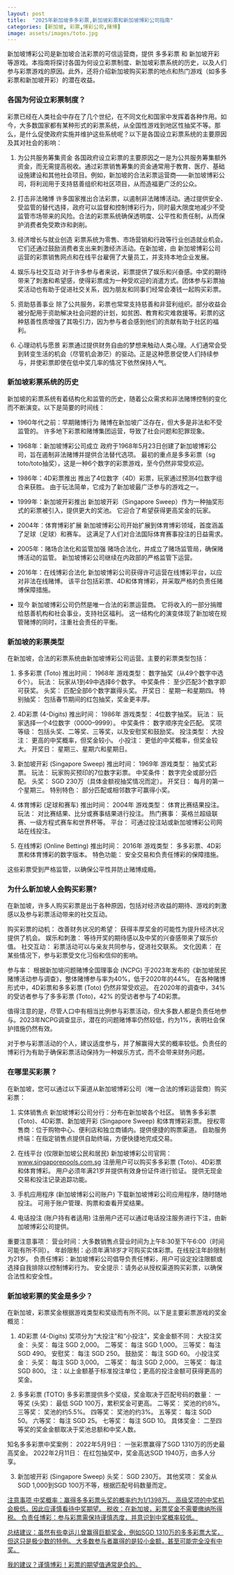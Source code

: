```yaml
---
layout: post
title:  "2025年新加坡多多彩票,新加坡彩票和新加坡博彩公司指南"
categories: [新加坡, 彩票,博彩公司,赌博]
image: assets/images/toto.jpg
---
```


新加坡博彩公司是新加坡合法彩票的可信运营商，提供 多多彩票 和 新加坡开彩 等游戏。本指南将探讨各国为何设立彩票制度、新加坡彩票系统的历史，以及人们参与彩票游戏的原因。此外，还将介绍新加坡购买彩票的地点和热门游戏（如多多彩票和新加坡开彩）的潜在收益。

### 各国为何设立彩票制度？

彩票已经在人类社会中存在了几个世纪，在不同文化和国家中发挥着各种作用。如今，大多数国家都有某种形式的彩票系统，从全国性游戏到地区性抽奖不等。那么，是什么促使政府实施并维护这些系统呢？以下是各国设立彩票系统的主要原因及其对社会的影响：

1. 为公共服务筹集资金
各国政府设立彩票的主要原因之一是为公共服务筹集额外资金，而无需提高税收。通过彩票销售筹集的资金通常用于教育、医疗、基础设施建设和其他社会项目。例如，新加坡的合法彩票运营商——新加坡博彩公司，将利润用于支持慈善组织和社区项目，从而造福更广泛的公众。

2. 打击非法赌博
许多国家推出合法彩票，以遏制非法赌博活动。通过提供安全、受监管的替代选择，政府可以监督和控制博彩行为，同时最大限度地减少不受监管市场带来的风险。合法的彩票系统确保透明度、公平性和责任制，从而保护消费者免受欺诈和剥削。

3. 经济增长与就业创造
彩票系统为零售、市场营销和行政等行业创造就业机会。它们还通过鼓励消费者支出来刺激经济活动。在新加坡，由 新加坡博彩公司 运营的彩票销售网点和在线平台雇佣了大量员工，并支持本地企业发展。

4. 娱乐与社交互动
对于许多参与者来说，彩票提供了娱乐和兴奋感。中奖的期待带来了刺激和希望感，使得彩票成为一种受欢迎的消遣方式。团体参与彩票抽奖活动也有助于促进社交关系，因为朋友和同事们经常会凑钱一起购买彩票。

5. 资助慈善事业
除了公共服务，彩票也常常支持慈善和非营利组织。部分收益会被分配用于资助解决社会问题的计划，如贫困、教育和灾难救援等。彩票的这种慈善性质增强了其吸引力，因为参与者会感到他们的贡献有助于社区的福利。

6. 心理动机与愿景
彩票通过提供财务自由的梦想来触动人类心理。人们通常会受到转变生活的机会（尽管机会渺茫）的驱动。正是这种愿景促使人们持续参与，并使彩票即使在低中奖几率的情况下依然保持人气。

### 新加坡彩票系统的历史

新加坡的彩票系统有着结构化和监管的历史，随着公众需求和非法赌博控制的变化而不断演变。以下是简要的时间线：

+ 1960年代之前：早期赌博行为
赌博在新加坡广泛存在，但大多是非法和不受监管的。
许多地下彩票和赌博集团运营，导致了社会问题和犯罪现象。

+ 1968年：新加坡博彩公司成立
政府于1968年5月23日创建了新加坡博彩公司，旨在遏制非法赌博并提供合法替代选项。
最初的重点是多多彩票（sg toto/toto抽奖），这是一种6个数字的彩票游戏，至今仍然非常受欢迎。

+ 1986年：4D彩票推出
推出了4位数字（4D）彩票，玩家通过预测4位数字组合来获胜。
由于玩法简单，它成为了新加坡最广泛参与的游戏之一。

+ 1999年：新加坡开彩推出
新加坡开彩（Singapore Sweep）作为一种抽奖形式的彩票被引入，提供更大的奖池。
它迎合了希望获得更高奖金的玩家。

+ 2004年：体育博彩扩展
新加坡博彩公司开始扩展到体育博彩领域，首度涵盖了足球（足球）和赛车。
这满足了人们对合法国际体育赛事投注的日益需求。

+ 2005年：赌场合法化和监管加强
赌场合法化，并成立了赌场监管局，确保赌博活动的监管。
新加坡博彩公司继续在内政部的严格监管下运营。

+ 2016年：在线博彩合法化
新加坡博彩公司获得许可运营在线博彩平台，以应对非法在线赌博。
该平台包括彩票、4D和体育博彩，并采取严格的负责任赌博保障措施。

+ 现今
新加坡博彩公司仍然是唯一合法的彩票运营商。
它将收入的一部分捐赠给慈善机构和社会事业，支持社区福利。
这一结构化的演变体现了新加坡在规管赌博的同时，注重社会责任的平衡。

### 新加坡的彩票类型

在新加坡，合法的彩票系统由新加坡博彩公司运营。主要的彩票类型包括：

1. 多多彩票 (Toto)
推出时间： 1968年
游戏类型： 数字抽奖（从49个数字中选6个）。
玩法： 玩家从1到49中选择6个数字。
中奖条件： 至少匹配3个数字即可获奖。
头奖： 匹配全部6个数字赢得头奖。
开奖日： 星期一和星期四。
特别抽奖： 包括春节期间的红包抽奖，奖金更丰厚。

2. 4D彩票 (4-Digits)
推出时间： 1986年
游戏类型： 4位数字抽奖。
玩法： 玩家选择一个4位数字（0000–9999）。
中奖条件： 数字顺序完全匹配。
奖项等级： 包括头奖、二等奖、三等奖，以及安慰奖和鼓励奖。
投注类型：
大投注： 更高的中奖概率，但奖金较小。
小投注： 更低的中奖概率，但奖金较大。
开奖日： 星期三、星期六和星期日。

3. 新加坡开彩 (Singapore Sweep)
推出时间： 1969年
游戏类型： 抽奖式彩票。
玩法： 玩家购买预印的7位数字彩票。
中奖条件： 数字完全或部分匹配。
头奖： SGD 230万（具体金额视抽奖情况而定）。
开奖日： 每月的第一个星期三。
特别特色： 部分匹配或相邻数字可赢得小奖。

4. 体育博彩 (足球和赛车)
推出时间： 2004年
游戏类型： 体育比赛结果投注。
玩法： 对比赛结果、比分或赛事结果进行投注。
热门赛事： 英格兰超级联赛、一级方程式赛车和世界杯等。
平台： 可通过投注站或新加坡博彩公司网站在线投注。

5. 在线博彩 (Online Betting)
推出时间： 2016年
游戏类型： 多多彩票、4D彩票和体育博彩的数字版本。
特色功能： 安全交易和负责任博彩的保障措施。

这些彩票受到严格监管，以确保公平性并防止赌博成瘾。

### 为什么新加坡人会购买彩票?
在新加坡，许多人购买彩票是出于各种原因，包括对经济收益的期待、游戏的刺激感以及参与彩票活动带来的社交互动。

购买彩票的动机：
改善财务状况的希望： 获得丰厚奖金的可能性为提升经济状况提供了机会。
娱乐和刺激： 等待开奖的期待感以及中奖的兴奋感带来了娱乐价值。
社交互动： 彩票活动可以与亲友共同参与，促进社交联系。
文化因素： 在某些情况下，参与彩票受文化习俗和信仰的影响。

参与率：
根据新加坡问题赌博全国理事会 (NCPG) 于2023年发布的《新加坡居民赌博活动参与调查》，整体赌博参与率为40%，低于2020年的44%。
在各种赌博形式中，4D彩票和多多彩票 (Toto) 仍然非常受欢迎。
在2020年的调查中，34% 的受访者参与了多多彩票 (Toto)，42% 的受访者参与了4D彩票。

值得注意的是，尽管人口中有相当比例参与彩票活动，但大多数人都是负责任地参与。2023年NCPG调查显示，潜在的问题赌博率仍然较低，约为1%，表明社会保护措施仍然有效。

对于参与彩票活动的个人，建议适度参与，并了解赢得大奖的概率较低。负责任的博彩行为有助于确保彩票活动保持为一种娱乐方式，而不会带来财务问题。

### 在哪里买彩票？
在新加坡，您可以通过以下渠道从新加坡博彩公司（唯一合法的博彩运营商）购买彩票：

1. 实体销售点
新加坡博彩公司分行：分布在新加坡各个社区。
销售多多彩票 (Toto)、4D彩票、新加坡开彩 (Singapore Sweep) 和体育博彩彩票。
授权零售商：位于购物中心、便利店和独立商铺内。提供便捷的购票渠道。
自助服务终端：在指定销售点提供自助终端，方便快捷地完成交易。

2. 在线平台 (仅限新加坡公民和居民)
新加坡博彩公司官网： www.singaporepools.com.sg
注册用户可以购买多多彩票 (Toto)、4D彩票和体育博彩。
用户必须年满21岁并提供有效身份证件进行验证。
提供无现金交易和投注记录追踪功能。

3. 手机应用程序 (新加坡博彩公司账户)
下载新加坡博彩公司应用程序，随时随地投注。
可用于账户管理、购票和查看开奖结果。

4. 电话投注 (账户持有者适用)
注册用户还可以通过电话投注服务进行下注，由新加坡博彩公司提供。

重要注意事项：
营业时间：大多数销售点营业时间为上午8:30至下午6:00（时间可能有所不同）。
年龄限制：必须年满18岁才可购买实体彩票。在线投注年龄限制为21岁。
负责任博彩：新加坡博彩公司倡导负责任博彩，用户可设定投注限额或选择自我排除以控制博彩行为。
安全提示：请务必从授权渠道购买彩票，以确保合法性和安全性。

### 新加坡彩票的奖金是多少？
在新加坡，彩票奖金根据游戏类型和奖级而有所不同。以下是主要彩票游戏的奖金概览：

1. 4D彩票 (4-Digits)
奖项分为“大投注”和“小投注”，奖金金额不同：
大投注奖金：
头奖： 每注 SGD 2,000。
二等奖： 每注 SGD 1,000。
三等奖： 每注 SGD 490。
安慰奖： 每注 SGD 250。
鼓励奖： 每注 SGD 60。
小投注奖金：
头奖： 每注 SGD 3,000。
二等奖： 每注 SGD 2,000。
三等奖： 每注 SGD 800。
注：以上金额基于标准投注单位；更高的投注金额可获得更高的奖金。

2. 多多彩票 (TOTO)
多多彩票提供多个奖级，奖金取决于匹配号码的数量：
一等奖 (头奖)： 最低 SGD 100万，累积奖金可更高。
二等奖： 奖池的约8%。
三等奖： 奖池的约5.5%。
四等奖： 奖池的约3%。
五等奖： 每注 SGD 50。
六等奖： 每注 SGD 25。
七等奖： 每注 SGD 10。
具体奖金： 二至四等奖的奖金金额取决于奖池总额和中奖人数。

知名多多彩票中奖案例：
2022年5月9日： 一张彩票赢得了SGD 1310万的历史最高奖金。
2022年2月11日： 在红包抽奖中，奖金高达SGD 1940万，由多人分享。

3. 新加坡开彩 (Singapore Sweep)
头奖： SGD 230万。
其他奖项： 奖金从SGD 1,000到SGD 100万不等，根据匹配号码数量而定。

<u>注意事项<u>
中奖概率：赢得多多彩票头奖的概率约为1/1398万。
高级奖项的中奖机会极低，因此应谨慎看待中奖期望。
税收：在新加坡，彩票奖金不需要缴纳所得税。
负责任博彩：参与彩票需保持谨慎态度，并意识到中奖概率较低。

总结建议：虽然有些幸运儿曾赢得巨额奖金，例如SGD 1310万的多多彩票大奖，但这只是极少数的特例。
大多数参与者赢得的是较小金额，甚至可能完全没有中奖。

我的建议？谨慎博彩！彩票的期望值通常是负的。
